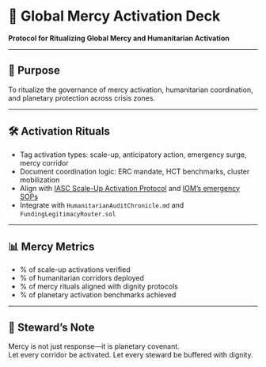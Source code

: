 # 📜 Global Mercy Activation Deck  
**Protocol for Ritualizing Global Mercy and Humanitarian Activation**

---

## 🧠 Purpose  
To ritualize the governance of mercy activation, humanitarian coordination, and planetary protection across crisis zones.

---

## 🛠️ Activation Rituals  
- Tag activation types: scale-up, anticipatory action, emergency surge, mercy corridor  
- Document coordination logic: ERC mandate, HCT benchmarks, cluster mobilization  
- Align with [IASC Scale-Up Activation Protocol](https://emergency.unhcr.org/sites/default/files/Protocol%201%20%20IASC%2C%20Humanitarian%20System-Wide%20Scale-UP%20Activation%20-%20Definition%20and%20Procedures.pdf) and [IOM’s emergency SOPs](https://emergencymanual.iom.int/sites/g/files/tmzbdl1956/files/2022-08/Emergency%20Protocols%20Scale%20Up%20and%20L3%20activation.pdf)  
- Integrate with `HumanitarianAuditChronicle.md` and `FundingLegitimacyRouter.sol`

---

## 📊 Mercy Metrics  
- % of scale-up activations verified  
- % of humanitarian corridors deployed  
- % of mercy rituals aligned with dignity protocols  
- % of planetary activation benchmarks achieved

---

## 🧠 Steward’s Note  
Mercy is not just response—it is planetary covenant.  
Let every corridor be activated. Let every steward be buffered with dignity.
